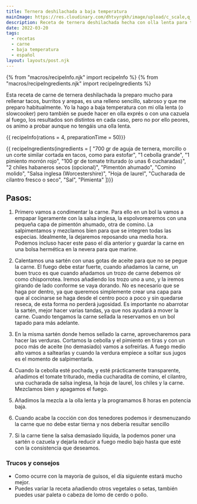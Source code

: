 ```yaml
---
title: Ternera deshilachada a baja temperatura
mainImage: https://res.cloudinary.com/dhtvyrgkh/image/upload/c_scale,q_auto:eco,w_2914/v1647797449/ternera%20deshilachada.jpg
description: Receta de ternera deshilachada hecha con olla lenta para tacos y arepas
date: 2022-03-20
tags:
  - recetas
  - carne
  - baja temperatura
  - español
layout: layouts/post.njk
---
```


{% from "macros/recipeInfo.njk" import recipeInfo %}
{% from "macros/recipeIngredients.njk" import recipeIngredients %}

Esta receta de carne de ternera deshilachada la preparo mucho para rellenar tacos, burritos y arepas, es una relleno sencillo, sabroso y que me preparo habitualmente. Yo la hago a baja temperatura con mi olla lenta (o slowcooker) pero también se puede hacer en olla exprés o con una cazuela al fuego, los resultados son distintos en cada caso, pero no por ello peores, os animo a probar aunque no tengáis una olla lenta.

{{ recipeInfo(rations = 4, preparationTime = 50)}}

{{ recipeIngredients(ingredients = [
  "700 gr de aguja de ternera, morcillo o un corte similar cortada en tacos, como para estofar",
  "1 cebolla grande",
  "1 pimiento morrón rojo",
  "100 gr de tomate triturado (o unas 6 cucharadas)",
  "2 chiles habaneros secos (opcional)",
  "Pimentón ahumado",
  "Comino molido",
  "Salsa inglesa (Worcestershire)",
  "Hoja de laurel",
  "Cucharada de cilantro fresco o seco",
  "Sal",
  "Pimienta"
])}}

## Pasos:

1. Primero vamos a condimentar la carne. Para ello en un bol la vamos a empapar ligeramente con la salsa inglesa, la espolvorearemos con una pequeña capa de pimentón ahumado, otra de comino. La salpimentamos y mezclamos bien para que se integren todas las especias. Idealmente, la dejaremos reposando una media hora. Podemos incluso hacer este paso el día anterior y guardar la carne en una bolsa hermética en la nevera para que marine.

1. Calentamos una sartén con unas gotas de aceite para que no se pegue la carne. El fuego debe estar fuerte, cuando añadamos la carne, un buen truco es que cuando añadamos un trozo de carne debemos oír como chisporrotea. Iremos añadiendo los trozo uno a uno, y la iremos girando de lado conforme se vaya dorando. No es necesario que se haga por dentro, ya que queremos simplemente crear una capa para que al cocinarse se haga desde el centro poco a poco y sin quedarse reseca, de esta forma no perderá jugosidad. Es importante no abarrotar la sartén, mejor hacer varias tandas, ya que nos ayudará a mover la carne. Cuando tengamos la carne sellada la reservamos en un bol tapado para más adelante.

1. En la misma sartén donde hemos sellado la carne, aprovecharemos para hacer las verduras. Cortamos la cebolla y el pimiento en tiras y con un poco más de aceite (no demasiado) vamos a sofreírlas. A fuego medio alto vamos a saltearlas y cuando la verdura empiece a soltar sus jugos es el momento de salpimentarla.

1. Cuando la cebolla esté pochada, y esté prácticamente transparente, añadimos el tomate triturado, media cucharadita de comino, el cilantro, una cucharada de salsa inglesa, la hoja de laurel, los chiles y la carne. Mezclamos bien y apagamos el fuego.

1. Añadimos la mezcla a la olla lenta y la programamos 8 horas en potencia baja.

1. Cuando acabe la cocción con dos tenedores podemos ir desmenuzando la carne que no debe estar tierna y nos debería resultar sencillo

1. Si la carne tiene la salsa demasiado líquida, la podemos poner una sartén o cazuela y dejarla reducir a fuego medio bajo hasta que esté con la consistencia que deseamos.

### Trucos y consejos

- Como ocurre con la mayoría de guisos, el día siguiente estará mucho mejor.
- Puedes variar la receta añadiendo otros vegetales o setas, también puedes usar paleta o cabeza de lomo de cerdo o pollo.
